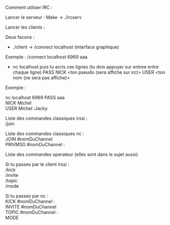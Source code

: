 Comment utiliser IRC :


Lancer le serveur :
Make -> ./ircserv <port> <mdp>

Lancer les clients :

Deux facons :
- ./client -> /connect localhost <port> <mdp> (interface graphique)

Exemple :
	/connect localhost 6969 aaa

- nc localhost <port> puis tu ecris ces lignes (tu dois appuyer sur entree entre chaque ligne)
PASS <mdp>
NICK <ton pseudo (sera affiche sur irc)>
USER <ton nom (ne sera pas affiche)>

Exemple :

nc localhost 6969
PASS aaa \
NICK Michel \
USER Michel :Jacky

Liste des commandes classiques irssi :\
/join

Liste des commandes classiques nc :\
JOIN #nomDuChannel\
PRIVMSG #nomDuChannel :<msg>

Liste des commandes operateur (elles sont dans le sujet aussi)


Si tu passes par le client irssi :\
/kick <pseudo>\
/invite <pseudo>\
/topic <nomDuTopic>\
/mode <voir sujet>

Si tu passes par nc :\
KICK #nomDuChannel <pseudo> : <raison>\
INVITE <pseudo> #nomDuChannel\
TOPIC #nomDuChannel : <nouveauTopic>\
MODE <voir sujet>
